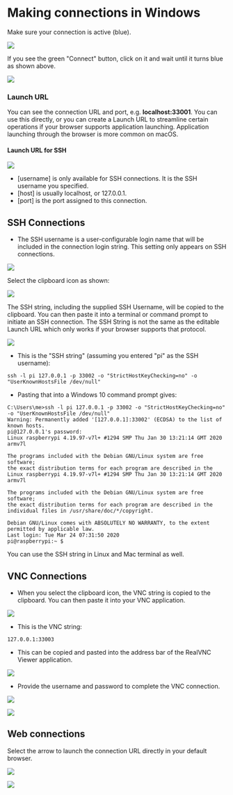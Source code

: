 # Making connections in Windows

Make sure your connection is active \(blue\).

![](../../../.gitbook/assets/image%20%2820%29.png)

If you see the green "Connect" button, click on it and wait until it turns blue as shown above.

![](../../../.gitbook/assets/image%20%28431%29.png)

### Launch URL

You can see the connection URL and port, e.g. **localhost:33001**.  You can use this directly, or you can create a Launch URL to streamline certain operations if your browser supports application launching.  Application launching through the browser is more common on macOS. 

#### Launch URL for SSH

![](../../../.gitbook/assets/image%20%28168%29.png)

* \[username\] is only available for SSH connections.  It is the SSH username you specified.
* \[host\] is usually localhost, or 127.0.0.1.
* \[port\] is the port assigned to this connection.

## SSH Connections

* The SSH username is a user-configurable login name that will be included in the connection login string.  This setting only appears on SSH connections.  

![](../../../.gitbook/assets/image%20%28355%29.png)

Select the clipboard icon as shown:

![](../../../.gitbook/assets/image%20%28418%29.png)



The SSH string, including the supplied SSH Username, will be copied to the clipboard.  You can then paste it into a terminal or command prompt to initiate an SSH connection.  The SSH String is not the same as the editable Launch URL which only works if your browser supports that protocol.

![](../../../.gitbook/assets/image%20%28457%29.png)

* This is the "SSH string" \(assuming you entered "pi" as the SSH username\):

```text
ssh -l pi 127.0.0.1 -p 33002 -o "StrictHostKeyChecking=no" -o "UserKnownHostsFile /dev/null"
```

* Pasting that into a Windows 10 command prompt gives:

```text
C:\Users\me>ssh -l pi 127.0.0.1 -p 33002 -o "StrictHostKeyChecking=no" -o "UserKnownHostsFile /dev/null"
Warning: Permanently added '[127.0.0.1]:33002' (ECDSA) to the list of known hosts.
pi@127.0.0.1's password:
Linux raspberrypi 4.19.97-v7l+ #1294 SMP Thu Jan 30 13:21:14 GMT 2020 armv7l

The programs included with the Debian GNU/Linux system are free software;
the exact distribution terms for each program are described in the
Linux raspberrypi 4.19.97-v7l+ #1294 SMP Thu Jan 30 13:21:14 GMT 2020 armv7l

The programs included with the Debian GNU/Linux system are free software;
the exact distribution terms for each program are described in the
individual files in /usr/share/doc/*/copyright.

Debian GNU/Linux comes with ABSOLUTELY NO WARRANTY, to the extent
permitted by applicable law.
Last login: Tue Mar 24 07:31:50 2020
pi@raspberrypi:~ $
```

You can use the SSH string in Linux and Mac terminal as well.

## VNC Connections

* When you select the clipboard icon, the VNC string is copied to the clipboard.  You can then paste it into your VNC application.

![](../../../.gitbook/assets/image%20%2834%29.png)

* This is the VNC string:

```text
127.0.0.1:33003
```

* This can be copied and pasted into the address bar of the RealVNC Viewer application.

![](../../../.gitbook/assets/image%20%28440%29.png)

* Provide the username and password to complete the VNC connection.

![](../../../.gitbook/assets/image%20%28328%29.png)

![](../../../.gitbook/assets/image%20%28263%29.png)

## Web connections

Select the arrow to launch the connection URL directly in your default browser.

![](../../../.gitbook/assets/image%20%28534%29.png)

![](../../../.gitbook/assets/image%20%28166%29.png)

